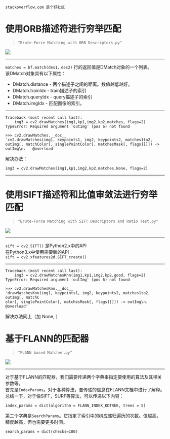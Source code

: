 ```stackoverflow.com 是个好社区 ```
# 使用ORB描述符进行穷举匹配
> ```"Brute-Force Matching with ORB Descriptors.py"```    

![](Brute-Force_Matching_with_ORB_Descriptors.png)

***
```matches = bf.match(des1，des2)``` 行的返回值是DMatch对象的一个列表。  
该DMatch对象具有以下属性：  
- DMatch.distance - 两个描述子之间的距离。数值越低越好。
- DMatch.trainIdx - train描述子的索引
- DMatch.queryIdx - query描述子的索引
- DMatch.imgIdx - 匹配图像的索引。

***

```
Traceback (most recent call last):
    img3 = cv2.drawMatches(img1,kp1,img2,kp2,matches, flags=2)
TypeError: Required argument 'outImg' (pos 6) not found
```
```
>>> cv2.drawMatches.__doc__
`cv2.drawMatches(img1, keypoints1, img2, keypoints2, matches1to2, outImg[, matchColor[, singlePointColor[, matchesMask[, flags]]]]) -> outImg\n.   @overload`
```
解决办法：
```
img3 = cv2.drawMatches(img1,kp1,img2,kp2,matches,None, flags=2)
```
***

# 使用SIFT描述符和比值审敛法进行穷举匹配
> ```"Brute-Force Matching with SIFT Descriptors and Ratio Test.py"```  

![](Brute-Force_Matching_with_SIFT_Descriptors_and_Ratio_Test.png)

***
```sift = cv2.SIFT()``` 是Python2.x中的API  
在Python3.x中使用需要新的API：  
```sift = cv2.xfeatures2d.SIFT_create()```

***
```
Traceback (most recent call last):
    img3 = cv2.drawMatchesKnn(img1,kp1,img2,kp2,good, flags=2)
TypeError: Required argument 'outImg' (pos 6) not found
```
```
>>> cv2.drawMatchesKnn.__doc__
'drawMatchesKnn(img1, keypoints1, img2, keypoints2, matches1to2, outImg[, matchC
olor[, singlePointColor[, matchesMask[, flags]]]]) -> outImg\n.   @overload'
```
解决办法同上（加 None, ）


# 基于FLANN的匹配器
> ```"FLANN based Matcher.py"```  

![](FLANN_based_Matcher.png)

***
对于基于FLANN的匹配器，我们需要传递两个字典来指定要使用的算法及其相关参数等。  
首先是```IndexParams```。对于各种算法，要传递的信息在FLANN文档中进行了解释。总结一下，对于像SIFT，SURF等算法，可以传递以下内容：
```
index_params = dict(algorithm = FLANN_INDEX_KDTREE, trees = 5)
```
第二个字典是```SearchParams```。它指定了索引中的树应递归遍历的次数。值越高，精度越高，但也需要更多时间。
```
search_params = dict(checks=100)
```